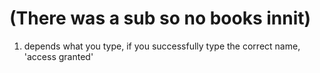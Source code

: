 # (There was a sub so no books innit)

1. depends what you type, if you successfully type the correct name, 'access granted'